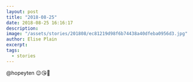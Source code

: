 ```yaml
---
layout: post
title: "2018-08-25"
date: 2018-08-25 16:16:17
description: 
image: "/assets/stories/201808/ec81219d98f6b74438a40dfeba0956d3.jpg"
author: Elise Plain
excerpt: 
tags: 
  - stories
---
```



<p></p>
<p>@hopeyten 😉😘🤪</p>